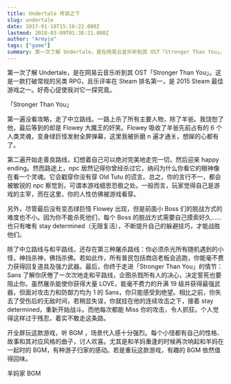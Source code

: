 ```yaml
---
title: Undertale 传说之下
slug: undertale
date: 2017-01-18T15:16:22.000Z
lastmod: 2018-03-09T01:38:21.000Z
author: "Armyja"
tags: ["game"]
summary: 第一次了解 Undertale，是在网易云音乐听到其 OST「Stronger Than You」。这是一款打破常规的另类 RPG，且乐评率在 Steam 排名第一，是 2015 Steam 最佳游戏之一。好奇心促使我对它一探究竟。
---
```


第一次了解 Undertale，是在网易云音乐听到其 OST「Stronger Than You」。这是一款打破常规的另类 RPG，且乐评率在 Steam 排名第一，是 2015 Steam 最佳游戏之一。好奇心促使我对它一探究竟。

「Stronger Than You」

第一遍没看攻略，走了中立路线。一路上杀了所有主要人物，除了羊爸。我饶恕了他，最后等到的却是 Flowey 大魔王的奸笑。Flowey 吸收了羊爸先前占有的 6 个人类灵魂，变身绿巨怪发射全屏弹幕，这里我被折磨 n 遍才通关，想屎的心都有了。

第二遍开始走善良路线，幻想着自己可以绝对完美地走完一切，然后迎来 happy ending。然而路途上，npc 居然记得你曾经杀过它，纳闷为什么你看它的眼神像在看一个灵魂。它会戳穿你没有穿 Old Tutu 的谎言。总之，你的言行不一，都会被敏锐的 npc 察觉到，可谓本游戏细思恐极之处。一般而言，玩家觉得自己是游戏的主宰，而在这里，你的人性仿佛被游戏看穿。

另外，尽管最后没有变态绿巨怪 Flowey 出现，但是前面小 Boss 们的脱战方式的难度也不小。因为你不能杀死他们，每个 Boss 的脱战方式需要自己摸索好久……也只有唯有 stay determined（无限复活），不断提升自己的躲避技巧，才能战胜他们。

除了中立路线与和平路线，还存在第三种屠杀路线：你必须杀光所有随机遇到的小怪，神挡杀神，佛挡杀佛。若如此作，所有普民包括商店老板会逃跑，你能毫不费力获得回复道具及强力武器。最后，你终于走进「Stronger Than You」的情节：Sans 了解你厌倦了一次次地走和平路线，企图杀戮所有人的决心，决定誓死也要阻止你。虽然屠杀能使你获得大量 LOVE，能毫不费力的升满 19 级并获得最强武器，但面对攻击力和防御力均为 1 的 Sans，你只能感受到绝望。相比之前，你失去了受伤后的无敌时间，若稍显失误，你就挂在他的连续攻击之下，接着 stay determined，重新开始战斗。而他每次都能 Miss 你的攻击，令人抓狂。个人觉得这样过于残忍，着实不敢走这条路。

开全屏玩这款游戏，听 BGM ，场景代入感十分强烈。每个小怪都有自己的性格、故事和其对应风格的曲子，讨人欢喜。尤其是和羊妈重逢的时候再次响起和羊妈在一起时的 BGM，有种游子归家的感动。若是重玩这款游戏，有趣的 BGM 依然值得回味。

羊妈家 BGM